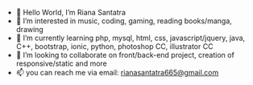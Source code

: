 - 👋 Hello World, I’m Riana Santatra
- 👀 I’m interested in music, coding, gaming, reading books/manga, drawing
- 🌱 I’m currently learning php, mysql, html, css, javascript/jquery, java, C++, bootstrap, ionic, python, photoshop CC, illustrator CC
- 💞️ I’m looking to collaborate on front/back-end project, creation of responsive/static and more
- 📫 you can reach me via email: rianasantatra665@gmail.com 

<!---
rianasantatra/rianasantatra is a ✨ special ✨ repository because its `README.md` (this file) appears on your GitHub profile.
You can click the Preview link to take a look at your changes.
--->
